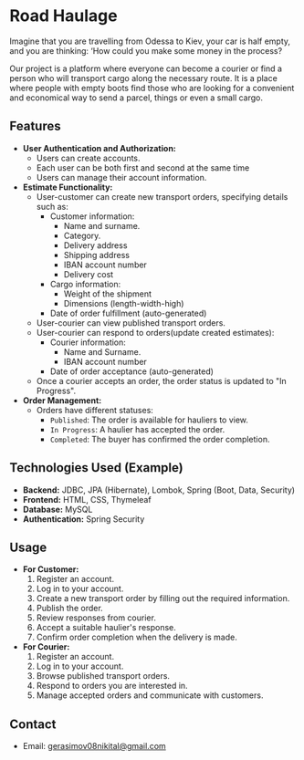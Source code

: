 # Road Haulage

Imagine that you are travelling from Odessa to Kiev, your car is half empty, and you are thinking: 
‘How could you make some money in the process?

Our project is a platform where everyone can become a courier or find a person 
who will transport cargo along the necessary route. 
It is a place where people with empty boots find those who are looking for a 
convenient and economical way to send a parcel, things or even a small cargo.

## Features

*   **User Authentication and Authorization:**
    *   Users can create accounts.
    *   Each user can be both first and second at the same time
    *   Users can manage their account information.
* **Estimate Functionality:**
    * User-customer can create new transport orders, specifying details such as:
        * Customer information:
            * Name and surname.
            * Category.
            * Delivery address
            * Shipping address
            * IBAN account number
            * Delivery cost
        * Cargo information:
            * Weight of the shipment
            * Dimensions (length-width-high)
        * Date of order fulfillment (auto-generated)
    *   User-courier can view published transport orders.
    *   User-courier can respond to orders(update created estimates):
        * Courier information:
            * Name and Surname.
            * IBAN account number
        * Date of order acceptance (auto-generated)
    *   Once a courier accepts an order, the order status is updated to "In Progress".
*   **Order Management:**
    *   Orders have different statuses:
        *   `Published`: The order is available for hauliers to view.
        *   `In Progress`: A haulier has accepted the order.
        *   `Completed`: The buyer has confirmed the order completion.

## Technologies Used (Example)

*   **Backend:** JDBC, JPA (Hibernate), Lombok, Spring (Boot, Data, Security)
*   **Frontend:** HTML, CSS, Thymeleaf
*   **Database:** MySQL
*   **Authentication:** Spring Security

## Usage

*   **For Customer:**
    1.  Register an account.
    2.  Log in to your account.
    3.  Create a new transport order by filling out the required information.
    4.  Publish the order.
    5.  Review responses from courier.
    6.  Accept a suitable haulier's response.
    7.  Confirm order completion when the delivery is made.
*   **For Courier:**
    1.  Register an account.
    2.  Log in to your account.
    3.  Browse published transport orders.
    4.  Respond to orders you are interested in.
    5.  Manage accepted orders and communicate with customers.

## Contact

* Email: gerasimov08nikital@gmail.com